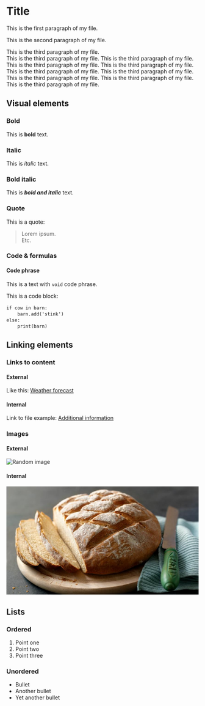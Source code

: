 # Title

This is the first paragraph of my file.

This is the second paragraph of my file.

This is the third paragraph of my file.  
This is the third paragraph of my file. This is the third paragraph of my file. This is the third paragraph of my file. This is the third paragraph of my file. This is the third paragraph of my file. This is the third paragraph of my file. This is the third paragraph of my file. This is the third paragraph of my file. This is the third paragraph of my file.

## Visual elements

### Bold

This is **bold** text.

### Italic

This is *italic* text.

### Bold italic

This is ***bold and italic*** text.

### Quote

This is a quote: 
> Lorem ipsum.  
> Etc.

### Code & formulas

#### Code phrase

This is a text with `void` code phrase.

This is a code block:

```
if cow in barn: 
    barn.add('stink')
else:
    print(barn)
```
## Linking elements

### Links to content

#### External

Like this: [Weather forecast](https://www.meteo.pl/)

#### Internal

Link to file example: [Additional information](reference.md)

### Images

#### External

![Random image](https://fastly.picsum.photos/id/34/200/200.jpg?hmac=XRWBHNng_p1BDrqV2tGH2Fbk12qD7KRzoufu_JIJW20)

#### Internal

![Bread](bread.jpg "Bread")

## Lists

### Ordered

1. Point one
2. Point two
3. Point three

### Unordered

* Bullet
* Another bullet
* Yet another bullet

